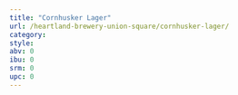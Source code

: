 ```yaml
---
title: "Cornhusker Lager"
url: /heartland-brewery-union-square/cornhusker-lager/
category: 
style: 
abv: 0
ibu: 0
srm: 0
upc: 0
---
```


